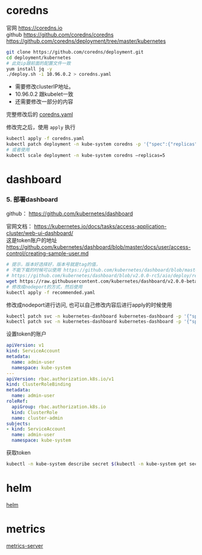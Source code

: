 # coredns
官网  https://coredns.io  
github  https://github.com/coredns/coredns  https://github.com/coredns/deployment/tree/master/kubernetes  

```bash
git clone https://github.com/coredns/deployment.git
cd deployment/kubernetes
# 此处ip跟前面的配置文件一致
yum install jq -y
./deploy.sh -i 10.96.0.2 > coredns.yaml
```
- 需要修改clusterIP地址。  
- 10.96.0.2 跟kubelet一致  
- 还需要修改一部分的内容  

完整修改后的 [coredns.yaml](https://kubernetes.hankbook.cn/manifests/example/coredns/coredns.yaml)  

修改完之后，使用 `apply` 执行

```bash
kubectl apply -f coredns.yaml
kubectl patch deployment -n kube-system coredns -p '{"spec":{"replicas":2}}'
# 或者使用
kubectl scale deployment -n kube-system coredns –replicas=5
```

# dashboard

### 5. 部署dashboard

github： https://github.com/kubernetes/dashboard

官网文档： https://kubernetes.io/docs/tasks/access-application-cluster/web-ui-dashboard/  
这是token账户的地址  
https://github.com/kubernetes/dashboard/blob/master/docs/user/access-control/creating-sample-user.md  

```bash
# 提示，版本好选择好，版本号就是tag的值，
# 不能下载的时候可以使用 https://github.com/kubernetes/dashboard/blob/master/aio/deploy/recommended.yaml
# https://github.com/kubernetes/dashboard/blob/v2.0.0-rc5/aio/deploy/recommended.yaml
wget https://raw.githubusercontent.com/kubernetes/dashboard/v2.0.0-beta6/aio/deploy/recommended.yaml
# 修改成nodeport的方式，然后使用
kubectl apply -f recommended.yaml

```

修改成nodeport进行访问, 也可以自己修改内容后进行apply的时候使用

```bash
kubectl patch svc -n kubernetes-dashboard kubernetes-dashboard -p '{"spec":{"type":"NodePort"}}'
kubectl patch svc -n kubernetes-dashboard kubernetes-dashboard -p '{"spec":{"ports":[{"nodePort":30001,"port":443}]}}'
```


设置token的账户
```yaml
apiVersion: v1
kind: ServiceAccount
metadata:
  name: admin-user
  namespace: kube-system
---
apiVersion: rbac.authorization.k8s.io/v1
kind: ClusterRoleBinding
metadata:
  name: admin-user
roleRef:
  apiGroup: rbac.authorization.k8s.io
  kind: ClusterRole
  name: cluster-admin
subjects:
- kind: ServiceAccount
  name: admin-user
  namespace: kube-system
```
获取token
```bash
kubectl -n kube-system describe secret $(kubectl -n kube-system get secret | grep admin-user | awk '{print $1}')
```



# helm

[helm](/practice/helm/README.md)  

# metrics

[metrics-server](/practice/monitor/metrics-server.md)
